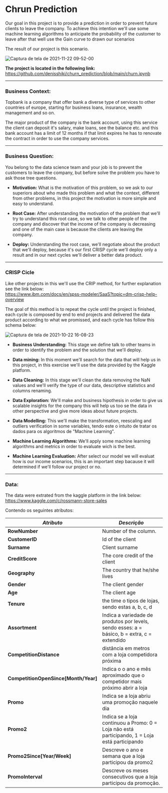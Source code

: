  # Chrun Prediction

Our goal in this project is to provide a prediction in order to prevent future clients to leave the company. 
To achieve this intention we'll use some machine learning algorithms to anticipate the probability of the customer to leave after that well use the Gain curve
to drawn our scenarios 

The result of our project is this scenario.

![Captura de tela de 2021-11-22 09-52-00](https://user-images.githubusercontent.com/46419374/142865055-0fd66d46-168e-4c9c-be3b-5b883ea8c541.png)

**The project is located in the following link:** https://github.com/denisshiki/churn_prediction/blob/main/churn.ipynb
___
### Business Context:

Topbank is a company that offer bank a diverse type of services to other countries of europe, starting for business loans, insurance, wealth management and so on.

The major product of the company is the bank account, using this service the client can deposit it's salary, make loans, see the balance etc. and this bank account has a limit of 12 months if that limit expires he has to renovate the contract in order to use the company services.

___
### Business Question:

You belong to the data science team and your job is to prevent the customers to leave the company, but before solve the problem you have to ask those tree questions.

- __Motivation:__ What is the motivation of this problem, so we ask to our superiors about who made this problem and what the context, different from other problems, in this project the motivation is more simple and easy to understand. 

- __Root Case:__ After understanding the motivation of the problem that we'll try to understand this root case, so we talk to other people of the company and discover that the income of the company is decreasing and one of the main case is because the clients are leaving the company.
 
- __Deploy:__ Understanding the root case, we'll negotiate about the product that we'll deploy, because it's our first CRISP cycle we'll deploy only a result and in our next cycles we'll deliver a better data product.

___
### CRISP Cicle

Like other projects in this we'll use the CRIP method, for further explanation see the link below: <br>
https://www.ibm.com/docs/en/spss-modeler/SaaS?topic=dm-crisp-help-overview

The goal of this method is to repeat the cycle until the project is finished, each cycle is composed by end to end projects and delivered the data product according to what we promissed, and each cycle has follow this schema below:

![Captura de tela de 2021-10-22 16-08-23](https://user-images.githubusercontent.com/46419374/138510162-7bf05413-c5ad-495f-94bd-aebbfb8fc897.png)

- **Business Understanding:** This stage we define talk to other teams in order to identify the problem and the solution that we'll deploy.
 
- **Data mining:** In this moment we'll search for the data that will help us in this project, in this exercise we'll use the data provided by the Kaggle platform.
 
- **Data Cleaning:** In this stage we'll clean the data removing the NaN values and we'll verify the type of our data, descriptive statistics and columns renaming.

- **Data Exploration:** We'll make and business hipothesis in order to give us scalable insights for the company this will help us too se the data in other perspective and give more ideas about future projects.

- **Data Modelling:** This we'll make the transformation, reescaling and outliers verification in some variables, tendo este o intuito de tratar os dados para os algoritmos de "Machine Learning". 

- **Machine Learning Algorithms:** We'll apply some machine learning algorithms and metrics in order to evaluate wich is the best.

- **Machine Learning Evaluation:** After select our model we will evaluat how is our income scenarios, this is an important step bacause it will determined if we'll follow our project or no.
 
___
### Data:

The data were extrated from the kaggle platform in the link below: 
https://www.kaggle.com/c/rossmann-store-sales

Contendo os seguintes atributos:

|***Atributo*** | ***Descrição*** |
| -------- | --------- |
|**RowNumber**| Number of the column.|
|**CustomerID**| Id of the client |
|**Surname**| Client surname |
|**CreditScore**|The core credit of the client |
|**Geography**| The country that he/she lives |
|**Gender**| The client gender |
|**Age**| The client age |
|**Tenure**| the time o tipos de lojas, sendo estas a, b, c, d |
|**Assortment**| Indica a variedade de produtos por levels, sendo esses: a = básico, b = extra, c = extendido |
|**CompetitionDistance**|distância em metros com a loja competidora próxima |
|**CompetitionOpenSince[Month/Year]**| Indica o o ano e mês aproximado que o competidor mais próximo abrir a loja |
|**Promo**| Indica se a loja abriu uma promoção naquele dia | 
|**Promo2**| Indica se a loja continuou a Promo: 0 = Loja não está participando, 1 = Loja está participando |
|**Promo2Since[Year/Week]**| Descreve o ano e semana que a loja participou da promo2 |
|**PromoInterval**| Descreve os meses consecutivos que a loja participou da promoção.| 

